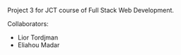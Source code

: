 Project 3 for JCT course of Full Stack Web Development.

Collaborators:
- Lior Tordjman
- Eliahou Madar
